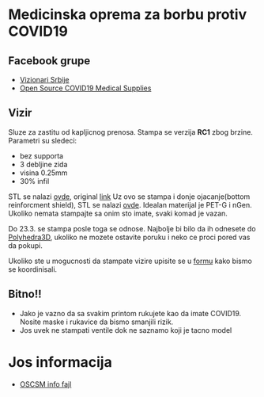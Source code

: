 # Medicinska oprema za borbu protiv COVID19

## Facebook grupe
- [Vizionari Srbije](https://www.facebook.com/groups/vizionarisrbije/)
- [Open Source COVID19 Medical Supplies](https://www.facebook.com/groups/opensourcecovid19medicalsupplies/)

## Vizir
Sluze za zastitu od kapljicnog prenosa.
Stampa se verzija **RC1** zbog brzine.
Parametri su sledeci: 
- bez supporta
- 3 debljine zida
- visina 0.25mm
- 30% infil
    
STL se nalazi [ovde](stl/covid19_shield_r1.stl), original [link](https://www.prusaprinters.org/prints/25857-protective-face-shield-rc1)
Uz ovo se stampa i donje ojacanje(bottom reinforcment shield), STL se nalazi [ovde](stl/bottom_reinforcment.stl).
Idealan materijal je PET-G i nGen. Ukoliko nemata stampajte sa onim sto imate, svaki komad je vazan.

Do 23.3. se stampa posle toga se odnose. Najbolje bi bilo da ih odnesete do [Polyhedra3D](https://www.facebook.com/Polyhedra3D/), ukoliko ne mozete ostavite poruku i neko ce proci pored vas da pokupi. 

Ukoliko ste u mogucnosti da stampate vizire upisite se u [formu](https://docs.google.com/spreadsheets/d/1VxwINp7NF38Wc5L-pB2BIxQWevgY9JeXTX2PM7GfEyI/edit?fbclid=IwAR0MDzvZLLlS3TORFw27gZIP20bPJDRNLHHr9Y27kbsb7RPKj7i-E98v_iY) kako bismo se koordinisali.

## Bitno!!

- Jako je vazno da sa svakim printom rukujete kao da imate COVID19. Nosite maske i rukavice da bismo smanjili rizik.
- Jos uvek ne stampati ventile dok ne saznamo koji je tacno model


# Jos informacija

- [OSCSM info fajl](https://docs.google.com/document/d/1-71FJTmI1Q1kjSDLP0EegMERjg_0kk_7UfaRE4r66Mg/mobilebasic)
